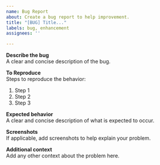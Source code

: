 ```yaml
---
name: Bug Report
about: Create a bug report to help improvement.
title: "[BUG] Title..."
labels: bug, enhancement
assignees: ''

---
```


**Describe the bug**<br>
A clear and concise description of the bug.

**To Reproduce**<br>
Steps to reproduce the behavior:
1. Step 1
2. Step 2
3. Step 3

**Expected behavior**<br>
A clear and concise description of what is expected to occur.

**Screenshots**<br>
If applicable, add screenshots to help explain your problem.

**Additional context**<br>
Add any other context about the problem here.
